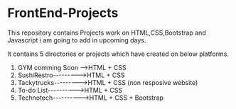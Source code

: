# FrontEnd-Projects

This repository contains Projects work on HTML,CSS,Bootstrap and Javascript i am going to add in upcoming days. 

It contains 5 directories or projects which have created on below platforms.

1. GYM  comming Soon -->HTML + CSS
2. SushiRestro--------->HTML + CSS
3. Tackytrucks--------->HTML + CSS (non resposive website)
4. To-do List---------->HTML + CSS 
5. Technotech---------->HTML + CSS + Bootstrap
